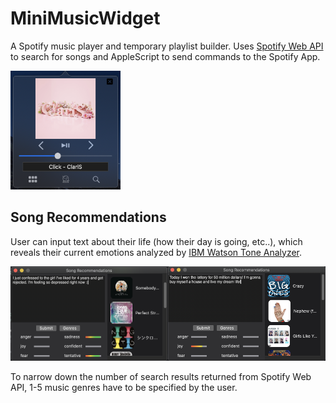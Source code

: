 # MiniMusicWidget
A Spotify music player and temporary playlist builder. Uses [Spotify Web API](https://developer.spotify.com/documentation/web-api/) to search for songs and AppleScript to send commands to the Spotify App.

<img alt="Preview" src="https://github.com/Zandew/MiniMusicWidget/blob/master/mainPreview.png" width=35%/>


## Song Recommendations
User can input text about their life (how their day is going, etc..), which reveals their current emotions analyzed by [IBM Watson Tone Analyzer](https://www.ibm.com/watson/services/tone-analyzer/). 

<img alt="ta1" src="https://github.com/Zandew/MiniMusicWidget/blob/master/toneanalyzer1.png" width=50%/><img alt="ta2" src="https://github.com/Zandew/MiniMusicWidget/blob/master/toneanalyzer2.png" width=50%/>

To narrow down the number of search results returned from Spotify Web API, 1-5 music genres have to be specified by the user.

